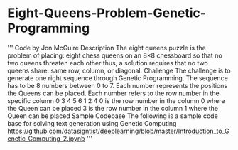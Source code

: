 # Eight-Queens-Problem-Genetic-Programming
''' Code by Jon McGuire Description  The eight queens puzzle is the problem of placing:     eight chess queens on an 8×8 chessboard      so that no two queens threaten each other      thus, a solution requires that  no two queens share:     same row,     column,     or diagonal.    Challenge  The challenge is to generate one right sequence through Genetic Programming.  The sequence has to be 8 numbers between 0 to 7. Each number represents the positions the Queens can be placed.  Each number refers to the row number in the specific column  0 3 4 5 6 1 2 4  0 is the row number in the column 0 where the Queen can be placed  3 is the row number in the column 1 where the Queen can be placed   Sample Codebase The following is a sample code base for solving text generation using Genetic Computing  https://github.com/datasigntist/deeplearning/blob/master/Introduction_to_Genetic_Computing_2.ipynb  '''
